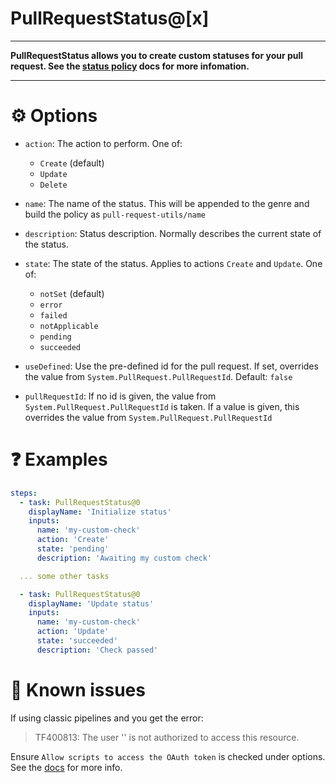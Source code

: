 # PullRequestStatus@[x]

---

**PullRequestStatus allows you to create custom statuses for your pull request. See the [status policy](https://docs.microsoft.com/en-us/azure/devops/repos/git/pull-request-status?view=azure-devops#status-policy) docs for more infomation.**

---

# ⚙️ Options

- `action`: The action to perform. One of:

  - `Create` (default)
  - `Update`
  - `Delete`

- `name`: The name of the status. This will be appended to the genre and build the policy as `pull-request-utils/name`

- `description`: Status description. Normally describes the current state of the status.

- `state`: The state of the status. Applies to actions `Create` and `Update`. One of:

  - `notSet` (default)
  - `error`
  - `failed`
  - `notApplicable`
  - `pending`
  - `succeeded`

- `useDefined`: Use the pre-defined id for the pull request. If set, overrides the value from `System.PullRequest.PullRequestId`. Default: `false`

- `pullRequestId`: If no id is given, the value from `System.PullRequest.PullRequestId` is taken. If a value is given, this overrides the value from `System.PullRequest.PullRequestId`

# ❓ Examples

```yaml
steps:
  - task: PullRequestStatus@0
    displayName: 'Initialize status'
    inputs:
      name: 'my-custom-check'
      action: 'Create'
      state: 'pending'
      description: 'Awaiting my custom check'

  ... some other tasks

  - task: PullRequestStatus@0
    displayName: 'Update status'
    inputs:
      name: 'my-custom-check'
      action: 'Update'
      state: 'succeeded'
      description: 'Check passed'
```

# 🐞 Known issues

If using classic pipelines and you get the error:

> TF400813: The user '' is not authorized to access this resource.

Ensure `Allow scripts to access the OAuth token` is checked under options. See the [docs](https://docs.microsoft.com/en-us/azure/devops/pipelines/build/options?view=azure-devops#allow-scripts-to-access-the-oauth-token) for more info.
